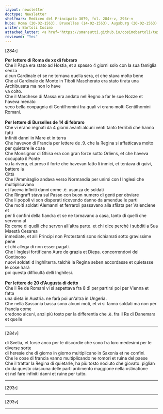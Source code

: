 ```yaml
---
layout: newsletter
doctype: Newsletter
shelfmark: Mediceo del Principato 3079, fol. 284r-v, 293r-v
hubs: Roma (20-02-1563), Bruxelles (14-02-1563), Augsburg (20-02-1563)
writer: Bartoli Cosimo
attached_letter: <a href="https://smansutti.github.io/cosimobartoli/texts/2976_011/">2976_011</a>
reviewed: "Yes"
---
```


[284r]  
  
  
<strong>Per lettere di Roma de xx di febraro</strong>  
Che il Papa era stato ad Hostia, et a spasso 4 giorni solo con la sua famiglia senza  
alcun Cardinale et se ne tornava quella sera, et che stava molto bene  
Che al Cardinale de Monte in Tiboli Mascherato era stato tirata una Archibusata ma non lo have  
va colto.  
Che il Marchese di Massa era andato nel Regno a far le sue Nozze et haveva menato  
seco bella conpagnia di Gentilhomini fra quali vi erano molti Gentilhomini Romani.  
<br/><strong>Per lettere di Burselles de 14 di febraro</strong>  
Che vi erano regnati da 4 giorni avanti alcuni venti tanto terribili che hanno fatti  
infiniti danni in Mare et in terra  
Che havevon di Francia per lettere de .9. che la Regina si affatticava molto per quietare le cose  
Che Monsignor di Ghisa era con gran forze sotto Orliens, et che haveva occupato il Ponte  
su la rivera, et preso il forte che havevan fatto li inmici, et tentava di quivi, battere la  
Città  
Che l'Ammiraglio andava verso Normandia per unirsi con l Inglesi che multiplicavano  
et faceva infiniti danni come .è. usanza de soldati  
Che Ringraff stava sul Passo con buon numero di genti per obviare  
Che li popoli vi son disperati ricevendo danno da amendue le parti  
Che molti soldati Alemanni et ferraroli passavano alla sfilata per Valenciene et  
per li confini della fiandra et se ne tornavano a casa, tanto di quelli che servono al  
Re come di quelli che servon all'altra parte. et chi dice perché i subditi a Sua Maestà Cesarea  
inmediate, et alli Principi non Protestanti sono richiamati sotto gravissime pene  
et chi allega di non esser pagati.  
Che l Inglesi fortificano Aure de grazia et Diepa. concorrendovi del Continono  
nuovi soldati d Inghilterra. talchè la Regina seben accordasse et quietasse le cose harà  
poi questa difficultà delli Inghilesi.  
<br/><strong>Per lettere de 20 d'Augusta di detto</strong>  
Che il Re de Romani vi si aspettava fra 8 dì per partirsi poi per Vienna et fatta  
una dieta in Austria. ne farà poi un'altra in Ungeria.  
Che nella Sassonia bassa sono alcuni moti, et vi si fanno soldati ma non per francia come  
credono alcuni, anzi più tosto per la differentia che .è. fra il Re di Danemara et quelle  
  
---  

[284v]  
  
  
di Svetia, et forse anco per le discordie che sono fra loro medesimi per le diverse sorte  
di heresie che di giorno in giorno multiplicano in Saxonia et ne confini.  
Che le cose di francia vanno multiplicando ne romori et ruina del paese  
Che il trattar la Regina di quietarle, ha più tosto nociuto che giovato. piglian  
do da questo ciascuna delle parti ardimento maggione nella ostinatione  
et nel fare infiniti danni et ruine per tutto.  
  
---  

[293r]  
  
  
  
---  

[293v]  
  
  
  
---  

